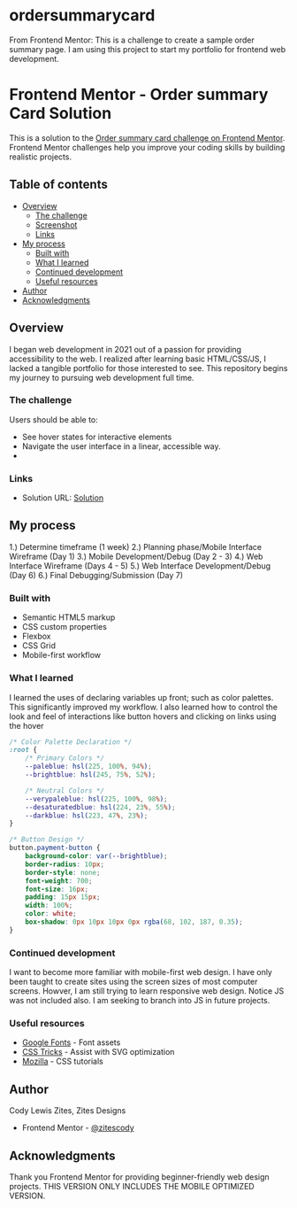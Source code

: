 # ordersummarycard
From Frontend Mentor: This is a challenge to create a sample order summary page. I am using this project to start my portfolio for frontend web development.

# Frontend Mentor - Order summary Card Solution

This is a solution to the [Order summary card challenge on Frontend Mentor](https://www.frontendmentor.io/challenges/order-summary-component-QlPmajDUj). Frontend Mentor challenges help you improve your coding skills by building realistic projects. 

## Table of contents

- [Overview](#overview)
  - [The challenge](#the-challenge)
  - [Screenshot](#screenshot)
  - [Links](#links)
- [My process](#my-process)
  - [Built with](#built-with)
  - [What I learned](#what-i-learned)
  - [Continued development](#continued-development)
  - [Useful resources](#useful-resources)
- [Author](#author)
- [Acknowledgments](#acknowledgments)


## Overview

I began web development in 2021 out of a passion for providing accessibility to the web. I realized after learning basic HTML/CSS/JS, I lacked a tangible portfolio for those interested to see. This repository begins my journey to pursuing web development full time.

### The challenge

Users should be able to:

- See hover states for interactive elements
- Navigate the user interface in a linear, accessible way.
- 

### Links

- Solution URL: [Solution](https://github.com/zitescody/ordersummarycard/tree/main/order-summary-component-main)

## My process

1.) Determine timeframe (1 week)
2.) Planning phase/Mobile Interface Wireframe (Day 1)
3.) Mobile Development/Debug (Day 2 - 3)
4.) Web Interface Wireframe (Days 4 - 5)
5.) Web Interface Development/Debug (Day 6)
6.) Final Debugging/Submission (Day 7)

### Built with

- Semantic HTML5 markup
- CSS custom properties
- Flexbox
- CSS Grid
- Mobile-first workflow

### What I learned

I learned the uses of declaring variables up front; such as color palettes. This significantly improved my workflow. I also learned how to control the look and feel of interactions like button hovers and clicking on links using the hover

```css
/* Color Palette Declaration */
:root {
    /* Primary Colors */
    --paleblue: hsl(225, 100%, 94%);
    --brightblue: hsl(245, 75%, 52%);

    /* Neutral Colors */
    --verypaleblue: hsl(225, 100%, 98%);
    --desaturatedblue: hsl(224, 23%, 55%);
    --darkblue: hsl(223, 47%, 23%);
}

/* Button Design */
button.payment-button {
    background-color: var(--brightblue);
    border-radius: 10px;
    border-style: none;
    font-weight: 700;
    font-size: 16px;
    padding: 15px 15px;
    width: 100%;
    color: white;
    box-shadow: 0px 10px 10px 0px rgba(68, 102, 187, 0.35);
}
```

### Continued development

I want to become more familiar with mobile-first web design. I have only been taught to create sites using the screen sizes of most computer screens. Howver, I am still trying to learn responsive web design. Notice JS was not included also. I am seeking to branch into JS in future projects.

### Useful resources

- [Google Fonts](fonts.google.com) - Font assets
- [CSS Tricks](css-tricks.com) - Assist with SVG optimization
- [Mozilla](developer.mozilla.org) - CSS tutorials


## Author

Cody Lewis Zites, Zites Designs
- Frontend Mentor - [@zitescody](https://www.frontendmentor.io/profile/zitescody)

## Acknowledgments

Thank you Frontend Mentor for providing beginner-friendly web design projects. THIS VERSION ONLY INCLUDES THE MOBILE OPTIMIZED VERSION.

